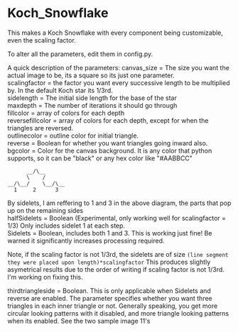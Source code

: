 # Koch_Snowflake
This makes a Koch Snowflake with every component being customizable, even the scaling factor.

To alter all the parameters, edit them in config.py.

A quick description of the parameters:
canvas_size = The size you want the actual image to be, its a square so its just one parameter.  
scalingfactor = the factor you want every successive length to be multiplied by. In the default Koch star its 1/3rd.  
sidelength = The initial side length for the base of the star  
maxdepth = The number of iterations it should go through  
fillcolor = array of colors for each depth  
reversefillcolor = array of colors for each depth, except for when the triangles are reversed.  
outlinecolor = outline color for initial triangle.   
reverse = Boolean for whether you want triangles going inward also.  
bgcolor = Color for the canvas background. It is any color that python supports, so it can be "black" or any hex color like   "#AABBCC"  
```
      __/\__   
      \    /     
__/\__/    \__/\__  
  1     2      3  
```
By sidelets, I am reffering to 1 and 3 in the above diagram, the parts that pop up on the remaining sides  
halfSidelets = Boolean (Experimental, only working well for scalingfactor = 1/3) Only includes sidelet 1 at each step.  
Sidelets = Boolean, includes both 1 and 3. This is working just fine! Be warned it significantly increases processing required.  

Note, if the scaling factor is not 1/3rd, the sidelets are of size `(line segment they were placed upon length)*scalingfactor`
This produces slightly asymetrical results due to the order of writing if scaling factor is not 1/3rd. I'm working on fixing this.

thirdtriangleside = Boolean. This is only applicable when Sidelets and reverse are enabled. The parameter specifies whether you want three triangles in each inner triangle or not. Generally speaking, you get more circular looking patterns with it disabled, and more triangle looking patterns when its enabled. See the two sample image 11's
